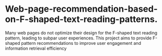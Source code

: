 # Web-page-recommendation-based-on-F-shaped-text-reading-patterns.
Many web pages do not optimize their design for the F-shaped text reading pattern, leading to subpar user experiences. This project aims to provide F-shaped pattern recommendations to improve user engagement and information retrieval efficiency
